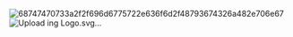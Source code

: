 ![68747470733a2f2f696d6775722e636f6d2f48793674326a482e706e67](https://github.com/EduardoZ17/alurabooks/assets/111572734/b3ae0d7f-cbd5-418f-b189-21601a8afbb6)
![Upload<svg width="40" height="40" viewBox="0 0 40 40" fill="none" xmlns="http://www.w3.org/2000/svg">
<path d="M19.9997 1.71875L36.1482 35.8849H3.85107L19.9997 1.71875Z" fill="#FECD2F"/>
<path fill-rule="evenodd" clip-rule="evenodd" d="M10.4602 31.7672H29.5398L20 11.5835L10.4602 31.7672ZM0 34.1661L16.1486 0H23.8514L40 34.1661L36.1486 40H3.85141L0 34.1661Z" fill="url(#paint0_linear_611_508)"/>
<defs>
<linearGradient id="paint0_linear_611_508" x1="20" y1="0" x2="20" y2="40" gradientUnits="userSpaceOnUse">
<stop offset="0.677083" stop-color="#FD8325"/>
<stop offset="1" stop-color="#FC6621"/>
</linearGradient>
</defs>
</svg>
ing Logo.svg…]()
